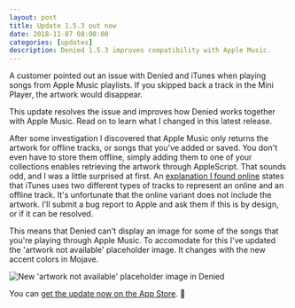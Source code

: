 ```yaml
---
layout: post
title: Update 1.5.3 out now
date: 2018-11-07 08:00:00
categories: [updates]
description: Denied 1.5.3 improves compatibility with Apple Music.
---
```


A customer pointed out an issue with Denied and iTunes when playing songs from Apple Music playlists. If you skipped back a track in the Mini Player, the artwork would disappear. 

This update resolves the issue and improves how Denied works together with Apple Music. Read on to learn what I changed in this latest release.

<!-- more -->

After some investigation I discovered that Apple Music only returns the artwork for offline tracks, or songs that you've added or saved. You don't even have to store them offline, simply adding them to one of your collections enables retrieving the artwork through AppleScript. That sounds odd, and I was a little surprised at first. An [explanation I found online](https://stackoverflow.com/a/37473465) states that iTunes uses two different types of tracks to represent an online and an offline track. It's unfortunate that the online variant does not include the artwork. I'll submit a bug report to Apple and ask them if this is by design, or if it can be resolved.

This means that Denied can't display an image for some of the songs that you're playing through Apple Music. To accomodate for this I've updated the 'artwork not available' placeholder image. It changes with the new accent colors in Mojave.

![New 'artwork not available' placeholder image in Denied](/news/img/itunes-no-artwork.jpg)

You can [get the update now on the App Store](/appstore). 🚀
